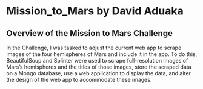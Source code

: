 # Mission_to_Mars by David Aduaka 

## Overview of the Mission to Mars Challenge
In the Challenge, I was tasked to adjust the current web app to scrape images of the four hemispheres of Mars and include it in the app. To do this, BeautifulSoup and Splinter were used to scrape full-resolution images of Mars’s hemispheres and the titles of those images, store the scraped data on a Mongo database, use a web application to display the data, and alter the design of the web app to accommodate these images.
